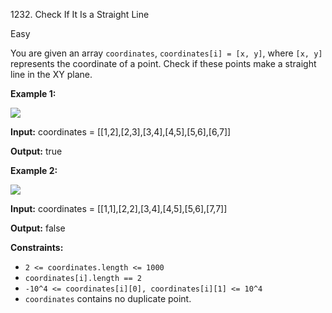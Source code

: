 1232\. Check If It Is a Straight Line

Easy

You are given an array `coordinates`, `coordinates[i] = [x, y]`, where `[x, y]` represents the coordinate of a point. Check if these points make a straight line in the XY plane.

**Example 1:**

![](https://leetcode-in-java.github.io/src/main/java/g1201_1300/s1232_check_if_it_is_a_straight_line/untitled-diagram-2.jpg)

**Input:** coordinates = [[1,2],[2,3],[3,4],[4,5],[5,6],[6,7]]

**Output:** true

**Example 2:**

**![](https://leetcode-in-java.github.io/src/main/java/g1201_1300/s1232_check_if_it_is_a_straight_line/untitled-diagram-1.jpg)**

**Input:** coordinates = [[1,1],[2,2],[3,4],[4,5],[5,6],[7,7]]

**Output:** false

**Constraints:**

*   `2 <= coordinates.length <= 1000`
*   `coordinates[i].length == 2`
*   `-10^4 <= coordinates[i][0], coordinates[i][1] <= 10^4`
*   `coordinates` contains no duplicate point.